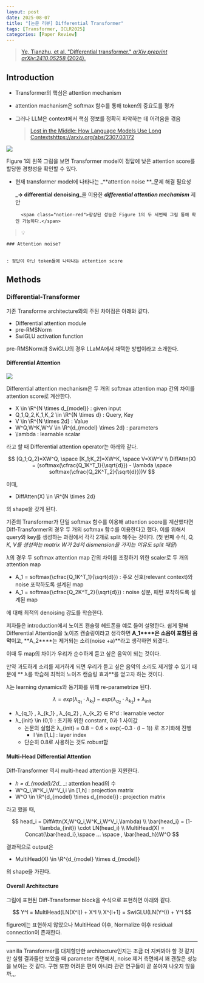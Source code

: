 ```yaml
---
layout: post
date: 2025-08-07
title: "[논문 리뷰] Differential Transformer"
tags: [Transformer, ICLR2025]
categories: [Paper Review]
---
```


> [Ye, Tianzhu, et al. "Differential transformer." ](https://arxiv.org/abs/2410.05258)[_arXiv preprint arXiv:2410.05258_](https://arxiv.org/abs/2410.05258)[ (2024).](https://arxiv.org/abs/2410.05258)



## Introduction

- Transformer의 핵심은 attention mechanism
- attention machanism은 softmax 함수를 통해 token의 중요도를 평가
- 그러나 LLM은 context에서 핵심 정보를 정확히 파악하는 데 어려움을 겪음

	> [Lost in the Middle: How Language Models Use Long Contextshttps://arxiv.org/abs/2307.03172](https://arxiv.org/abs/2307.03172)


![](https://prod-files-secure.s3.us-west-2.amazonaws.com/542b861c-36a8-4051-84e5-8804b6728dba/9083ea56-691a-4752-ae26-47f403431ac8/image.png?X-Amz-Algorithm=AWS4-HMAC-SHA256&X-Amz-Content-Sha256=UNSIGNED-PAYLOAD&X-Amz-Credential=ASIAZI2LB4667ROASGSX%2F20250916%2Fus-west-2%2Fs3%2Faws4_request&X-Amz-Date=20250916T003644Z&X-Amz-Expires=3600&X-Amz-Security-Token=IQoJb3JpZ2luX2VjEAkaCXVzLXdlc3QtMiJHMEUCIBzYeQJG7wSmK%2FieSbYSXdxMocLjG5nujzULL6rRtKjaAiEAzEITCfzSB9UhAk0HgFrWiMRjouOmFll5MhgaxQfbfCkqiAQIgf%2F%2F%2F%2F%2F%2F%2F%2F%2F%2FARAAGgw2Mzc0MjMxODM4MDUiDDCAtY%2FVtsUpmUx3nyrcA%2BkYMAGoux%2B62KbHnSzccC3dpyYFHGYHRkPAJQNVsabwn1NdI3ePAGbBYg2eS44%2BDIs%2BV5WUZq5WmSmw4frvLgBk%2BMpwOFqevsiFPINGAo9EFcRqJsXZZq1upfSGwUjbLpFPhq2PgXYd6KEU3Ja0OdEb%2B0sN1ACLDTXdtLPRWUaRgiBfj8KAilQTF1Js%2BdZc2aCdfiBCcW%2B5P2lPRDGsOrUubN%2FqFAzGxTnG8q2cYnSCQq9N%2Bh9dATwQN6J4OOpmD%2FGKXjmQH95O%2B2xiyMVTiGdnwZ%2FeCH8rusROYlBQQh7l2wICyCcQXU29%2BftG5U79p95SMIeyabJn6ddxnUnNnldPX2X4DQI7%2FyHcyk%2FCBmCU2kZJBnlCvZoIwwsEicb%2FPuinSxBPzpLZ4IVVZNjmFxvV3IdFlnZOrcKZ49n9OIh1f1gHByyuhM2SW7%2BThDkVDjN%2BWBN6rFYnguqRdFpOSvWieWk6TlPqFpj3dxFfxTZL9Dbb5Ipe8sk%2BxgD0TyjaHCY8T%2BQUA7fXMtcD%2F1aPYUBm0T1Yzn27Xp0UZZcXG%2BtKLnCFuIE1eZtvk%2FM2j00AdEleJTQZpt7wVx0lSE%2FlP3smw335HqOpqMl6YNN8FgIeK1%2FSn5hAUkjzDt5aMIDbosYGOqUB5eTjpbOo8ddSecXSN%2F%2Bqnwuj9vP9FN7d68oPCdUtR7RKbXgX5v8AHitKTVCq9XVYlsYKgb4sEWfw6h6ki%2Fs%2BUz9rItMt2OyBmkbv8qXnU6d8HblsC2ZeX4aPLi9%2BQSToB7H4AIy1vrlGvTP3oSoM8vLifUGFvXAv5KDmatTE2sG6GytBjAD26H0dzJppXj9Bjm6iogvzEPYTH%2Buf84InX3PkHSnv&X-Amz-Signature=b5bbe60688db716ac1feb254b8fbff99c8614c1656c47c0d5a47327e6631656a&X-Amz-SignedHeaders=host&x-amz-checksum-mode=ENABLED&x-id=GetObject)


Figure 1의 왼쪽 그림을 보면 Transformer model이 정답에 낮은 attention score를 할당한 경향성을 확인할 수 있다.

- 현재 transformer model에 나타나는 _**attention noise **_문제 해결 필요성

	_**→ differential denoising**_을 이용한 _**differential attention mechanism**_ 제안


		<span class="notion-red">향상된 성능은 Figure 1의 두 세번째 그림 통해 확인 가능하다.</span>


> 💡 


	### Attention noise?


	: 정답이 아닌 token들에 나타나는 attention score



## Methods



### Differential-Transformer


기존 Transforme architecture와의 주된 차이점은 아래와 같다.

- Differential attention module
- pre-RMSNorm
- SwiGLU activation function

pre-RMSNorm과 SwiGLU의 경우 LLaMA에서 채택한 방법이라고 소개한다.



#### Differential Attention


![](https://prod-files-secure.s3.us-west-2.amazonaws.com/542b861c-36a8-4051-84e5-8804b6728dba/116d70b2-1963-4810-9167-f4c7d8a06e8f/image.png?X-Amz-Algorithm=AWS4-HMAC-SHA256&X-Amz-Content-Sha256=UNSIGNED-PAYLOAD&X-Amz-Credential=ASIAZI2LB4667ROASGSX%2F20250916%2Fus-west-2%2Fs3%2Faws4_request&X-Amz-Date=20250916T003644Z&X-Amz-Expires=3600&X-Amz-Security-Token=IQoJb3JpZ2luX2VjEAkaCXVzLXdlc3QtMiJHMEUCIBzYeQJG7wSmK%2FieSbYSXdxMocLjG5nujzULL6rRtKjaAiEAzEITCfzSB9UhAk0HgFrWiMRjouOmFll5MhgaxQfbfCkqiAQIgf%2F%2F%2F%2F%2F%2F%2F%2F%2F%2FARAAGgw2Mzc0MjMxODM4MDUiDDCAtY%2FVtsUpmUx3nyrcA%2BkYMAGoux%2B62KbHnSzccC3dpyYFHGYHRkPAJQNVsabwn1NdI3ePAGbBYg2eS44%2BDIs%2BV5WUZq5WmSmw4frvLgBk%2BMpwOFqevsiFPINGAo9EFcRqJsXZZq1upfSGwUjbLpFPhq2PgXYd6KEU3Ja0OdEb%2B0sN1ACLDTXdtLPRWUaRgiBfj8KAilQTF1Js%2BdZc2aCdfiBCcW%2B5P2lPRDGsOrUubN%2FqFAzGxTnG8q2cYnSCQq9N%2Bh9dATwQN6J4OOpmD%2FGKXjmQH95O%2B2xiyMVTiGdnwZ%2FeCH8rusROYlBQQh7l2wICyCcQXU29%2BftG5U79p95SMIeyabJn6ddxnUnNnldPX2X4DQI7%2FyHcyk%2FCBmCU2kZJBnlCvZoIwwsEicb%2FPuinSxBPzpLZ4IVVZNjmFxvV3IdFlnZOrcKZ49n9OIh1f1gHByyuhM2SW7%2BThDkVDjN%2BWBN6rFYnguqRdFpOSvWieWk6TlPqFpj3dxFfxTZL9Dbb5Ipe8sk%2BxgD0TyjaHCY8T%2BQUA7fXMtcD%2F1aPYUBm0T1Yzn27Xp0UZZcXG%2BtKLnCFuIE1eZtvk%2FM2j00AdEleJTQZpt7wVx0lSE%2FlP3smw335HqOpqMl6YNN8FgIeK1%2FSn5hAUkjzDt5aMIDbosYGOqUB5eTjpbOo8ddSecXSN%2F%2Bqnwuj9vP9FN7d68oPCdUtR7RKbXgX5v8AHitKTVCq9XVYlsYKgb4sEWfw6h6ki%2Fs%2BUz9rItMt2OyBmkbv8qXnU6d8HblsC2ZeX4aPLi9%2BQSToB7H4AIy1vrlGvTP3oSoM8vLifUGFvXAv5KDmatTE2sG6GytBjAD26H0dzJppXj9Bjm6iogvzEPYTH%2Buf84InX3PkHSnv&X-Amz-Signature=beb655d1b7f63bd6e687b92e3b3f6e05b7c60468ab261f97504c68114041479d&X-Amz-SignedHeaders=host&x-amz-checksum-mode=ENABLED&x-id=GetObject)


Differential attention mechanism은 두 개의 softmax attention map 간의 차이를 attention score로 계산한다.

- X \in \R^{N \times d\_{model}} : given input
- Q\_1,Q\_2,K\_1,K\_2 \in \R^{N \times d} : Query, Key
- V \in \R^{N \times 2d} : Value
- W^Q,W^K,W^V \in \R^{d\_{model} \times 2d} : parameters
- \lambda : learnable scalar

라고 할 때 Differential attention operator는 아래와 같다.


$$
[Q_1;Q_2]=XW^Q, \space [K_1;K_2]=XW^K, \space V=XW^V \\
DiffAttn(X) = (softmax(\cfrac{Q_1K^T_1}{\sqrt{d}}) - \lambda \space softmax(\cfrac{Q_2K^T_2}{\sqrt{d}}))V
$$


이때,

- DiffAtten(X) \in \R^{N \times 2d}

의 shape을 갖게 된다.


기존의 Transformer가 단일 softmax 함수를 이용해 attention score를 계산했다면 Diff-Transformer의 경우 두 개의 softmax 함수를 이용한다고 했다. 이를 위해서 query와 key를 생성하는 과정에서 각각 2개로 split 해주는 것이다. <span class="notion-red">(첫 번째 수식, </span><span class="notion-red">_Q, K, V를 생성하는 matrix W가 2d의 dismension을 가지는 이유도 split 때문_</span><span class="notion-red">)</span>


 λ의 경우 두 softmax attention map 간의 차이를 조정하기 위한 scaler로 두 개의 attention map

- A\_1 = softmax(\cfrac{Q\_1K^T\_1}{\sqrt{d}}) : 주요 신호(relevant context)와 noise 포착하도록 설계된 map
- A\_1 = softmax(\cfrac{Q\_2K^T\_2}{\sqrt{d}}) : noise 성분, 패턴 포착하도록 설계된 map 

에 대해 최적의 denoising 강도를 학습한다.


저자들은 introduction에서 노이즈 캔슬링 헤드폰을 예로 들어 설명한다. 쉽게 말해 Differential Attention을 노이즈 캔슬링이라고 생각하면 **A\_1****은 소음이 포함된 음악**이고, **A\_2****는 제거되는 소리(noise +a)**라고 생각하면 되겠다. 


이때 두 map의 차이가 우리가 순수하게 듣고 싶은 음악이 되는 것이다. 


만약 과도하게 소리를 제거하게 되면 우리가 듣고 싶은 음악의 소리도 제거할 수 있기 때문에 ** λ를 학습해 최적의 노이즈 캔슬링 효과**를 얻고자 하는 것이다.


λ는 learning dynamics와 동기화를 위해 re-parametrize 된다.


$$
\lambda = exp(\lambda_{q_1} \cdot \lambda_{k_1}) - exp(\lambda_{q_2} \cdot \lambda_{k_2}) + \lambda_{init}
$$

- λ\_{q\_1} , λ\_{k\_1} , λ\_{q\_2} , λ\_{k\_2} ∈ R^d : learnable vector
- λ\_{init} \in (0,1) : 초기화 위한 constant, 0과 1 사이값
	- 논문의 실험은 λ\_{init} = 0.8 − 0.6 × exp(−0.3 · (l − 1)) 로 초기화해 진행
		- l \in [1,L] : layer index
	- 단순히 0.8로 사용하는 것도 robust함


#### **Multi-Head Differential Attention**


Diff-Transformer 역시 multi-head attention을 지원한다.

- _h = d\_{model}/2d__ _: attention head의 수
- W^Q\_i,W^K\_i,W^V\_i,i \in [1,h] : projection matrix
- W^O \in \R^{d\_{model} \times d\_{model}} : projection matrix

라고 했을 때,


$$
head_i = DiffAttn(X;W^Q_i,W^K_i,W^V_i,\lambda) \\
\bar{head_i} = (1-\lambda_{init}) \cdot LN(head_i) \\
MultiHead(X) = Concat(\bar{head_i},\space ... \space , \bar{head_h})W^O
$$


결과적으로 output은

- MultiHead(X) \in \R^{d\_{model} \times d\_{model}}

의 shape을 가진다.



#### Overall Architecture


그림에 표현된 Diff-Transformer block을 수식으로 표현하면 아래와 같다.


$$
Y^l = MultiHead(LN(X^l)) + X^l \\
X^{l+1} = SwiGLU(LN(Y^l)) + Y^l
$$


figure에는 표현하지 않았으나 MultiHead 이후, Normalize 이후 residual connection이 존재한다.


---


vanilla Transformer를 대체할만한 architecture인지는 조금 더 지켜봐야 할 것 같지만 실험 결과들만 보았을 때 parameter 측면에서, noise 제거 측면에서 꽤 괜찮은 성능을 보이는 것 같다. 구현 또한 어려운 편이 아니라 관련 연구들이 곧 쏟아져 나오지 않을까,,,

